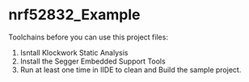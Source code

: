 # nrf52832_Example
Toolchains before you can use this project files:
1. Isntall Klockwork Static Analysis
2. Install the Segger Embedded Support Tools
3. Run at least one time in IIDE to clean and Build the sample project.